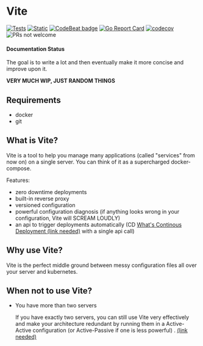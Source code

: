 # Vite

[![Tests](https://github.com/vite-cloud/vite/actions/workflows/tests.yml/badge.svg?branch=main)](https://github.com/vite-cloud/vite/actions/workflows/tests.yml)
[![Static](https://github.com/vite-cloud/vite/actions/workflows/static.yml/badge.svg)](https://github.com/vite-cloud/vite/actions/workflows/static.yml)
[![CodeBeat badge](https://codebeat.co/badges/7171e9ea-53d7-4c81-82bf-a9a2f222b027)](https://codebeat.co/projects/github-com-vite-cloud-vite-main)
[![Go Report Card](https://goreportcard.com/badge/github.com/vite-cloud/vite)](https://goreportcard.com/report/github.com/vite-cloud/vite)
[![codecov](https://codecov.io/gh/vite-cloud/vite/branch/main/graph/badge.svg?token=DWSP4O0YO8)](https://codecov.io/gh/vite-cloud/vite)
![PRs not welcome](https://img.shields.io/badge/PRs-not%20welcome-red)

#### Documentation Status

The goal is to write a lot and then eventually make it more concise and improve upon it.

**VERY MUCH WIP, JUST RANDOM THINGS**

## Requirements

* docker
* git

## What is Vite?

Vite is a tool to help you manage many applications (called "services" from now on) on a single server. You can think of
it as a supercharged docker-compose.

Features:

* zero downtime deployments
* built-in reverse proxy
* versioned configuration
* powerful configuration diagnosis (if anything looks wrong in your configuration, Vite will SCREAM LOUDLY)
* an api to trigger deployments automatically (CD [What's Continous Deployment (link needed)]() with a single api call)

## Why use Vite?

Vite is the perfect middle ground between messy configuration files all over your server and kubernetes.

## When not to use Vite?

* You have more than two servers

  If you have exactly two servers, you can still use Vite very effectively and make your architecture redundant by
  running them in a Active-Active configuration (or Active-Passive if one is less powerful)
  . [(link needed)]()
